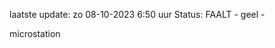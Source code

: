 laatste update: 
zo 08-10-2023  6:50   uur 
Status: FAALT - geel - 
<div class="service Y">microstation</div>